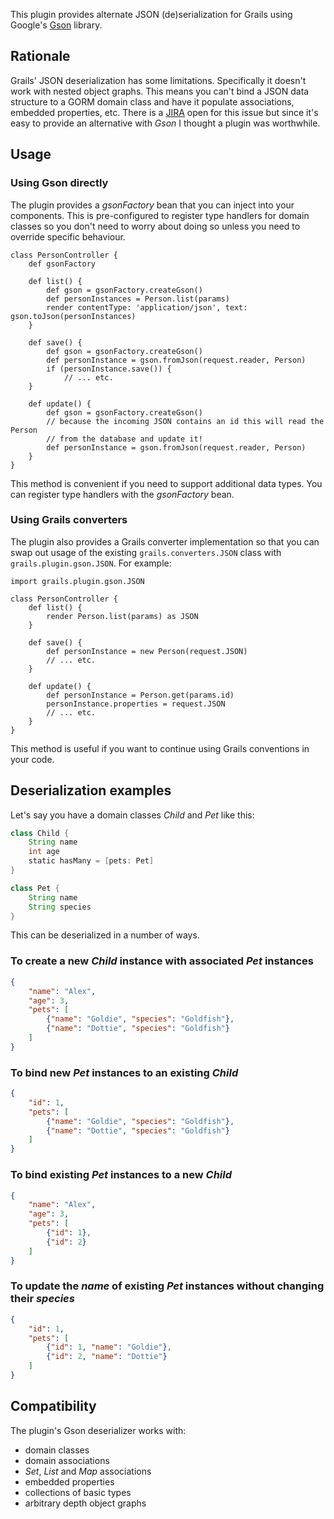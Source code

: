 This plugin provides alternate JSON (de)serialization for Grails using Google's [Gson][gson] library.

## Rationale

Grails' JSON deserialization has some limitations. Specifically it doesn't work with nested object graphs. This means you can't bind a JSON data structure to a GORM domain class and have it populate associations, embedded properties, etc. There is a [JIRA][grails-9220] open for this issue but since it's easy to provide an alternative with _Gson_ I thought a plugin was worthwhile.

## Usage

### Using Gson directly

The plugin provides a _gsonFactory_ bean that you can inject into your components. This is pre-configured to register type handlers for domain classes so you don't need to worry about doing so unless you need to override specific behaviour.

	class PersonController {
		def gsonFactory

		def list() {
			def gson = gsonFactory.createGson()
			def personInstances = Person.list(params)
			render contentType: 'application/json', text: gson.toJson(personInstances)
		}

		def save() {
			def gson = gsonFactory.createGson()
			def personInstance = gson.fromJson(request.reader, Person)
			if (personInstance.save()) {
				// ... etc.
		}

		def update() {
			def gson = gsonFactory.createGson()
			// because the incoming JSON contains an id this will read the Person
			// from the database and update it!
			def personInstance = gson.fromJson(request.reader, Person)
		}
	}

This method is convenient if you need to support additional data types. You can register type handlers with the _gsonFactory_ bean.

### Using Grails converters

The plugin also provides a Grails converter implementation so that you can swap out usage of the existing `grails.converters.JSON` class with `grails.plugin.gson.JSON`. For example:

	import grails.plugin.gson.JSON

	class PersonController {
		def list() {
			render Person.list(params) as JSON
		}

		def save() {
			def personInstance = new Person(request.JSON)
			// ... etc.
		}

		def update() {
			def personInstance = Person.get(params.id)
			personInstance.properties = request.JSON
			// ... etc.
		}
	}

This method is useful if you want to continue using Grails conventions in your code.

## Deserialization examples

Let's say you have a domain classes _Child_ and _Pet_ like this:

``` groovy
class Child {
	String name
	int age
	static hasMany = [pets: Pet]
}

class Pet {
	String name
	String species
}
```

This can be deserialized in a number of ways.

### To create a new _Child_ instance with associated _Pet_ instances

``` json
{
	"name": "Alex",
	"age": 3,
	"pets": [
		{"name": "Goldie", "species": "Goldfish"},
		{"name": "Dottie", "species": "Goldfish"}
	]
}
```

### To bind new _Pet_ instances to an existing _Child_

``` json
{
	"id": 1,
	"pets": [
		{"name": "Goldie", "species": "Goldfish"},
		{"name": "Dottie", "species": "Goldfish"}
	]
}
```

### To bind existing _Pet_ instances to a new _Child_

``` json
{
	"name": "Alex",
	"age": 3,
	"pets": [
		{"id": 1},
		{"id": 2}
	]
}
```

### To update the _name_ of existing _Pet_ instances without changing their _species_

``` json
{
	"id": 1,
	"pets": [
		{"id": 1, "name": "Goldie"},
		{"id": 2, "name": "Dottie"}
	]
}
```

## Compatibility

The plugin's Gson deserializer works with:

- domain classes
- domain associations
- _Set_, _List_ and _Map_ associations
- embedded properties
- collections of basic types
- arbitrary depth object graphs

[gson]:http://code.google.com/p/google-gson/
[grails-9220]:http://jira.grails.org/browse/GRAILS-9220